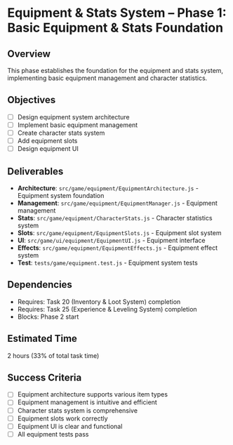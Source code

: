# Equipment & Stats System – Phase 1: Basic Equipment & Stats Foundation

## Overview
This phase establishes the foundation for the equipment and stats system, implementing basic equipment management and character statistics.

## Objectives
- [ ] Design equipment system architecture
- [ ] Implement basic equipment management
- [ ] Create character stats system
- [ ] Add equipment slots
- [ ] Design equipment UI

## Deliverables
- **Architecture**: `src/game/equipment/EquipmentArchitecture.js` - Equipment system foundation
- **Management**: `src/game/equipment/EquipmentManager.js` - Equipment management
- **Stats**: `src/game/equipment/CharacterStats.js` - Character statistics system
- **Slots**: `src/game/equipment/EquipmentSlots.js` - Equipment slot system
- **UI**: `src/game/ui/equipment/EquipmentUI.js` - Equipment interface
- **Effects**: `src/game/equipment/EquipmentEffects.js` - Equipment effect system
- **Test**: `tests/game/equipment.test.js` - Equipment system tests

## Dependencies
- Requires: Task 20 (Inventory & Loot System) completion
- Requires: Task 25 (Experience & Leveling System) completion
- Blocks: Phase 2 start

## Estimated Time
2 hours (33% of total task time)

## Success Criteria
- [ ] Equipment architecture supports various item types
- [ ] Equipment management is intuitive and efficient
- [ ] Character stats system is comprehensive
- [ ] Equipment slots work correctly
- [ ] Equipment UI is clear and functional
- [ ] All equipment tests pass 